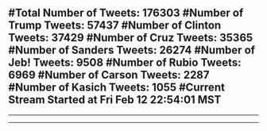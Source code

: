 #Total Number of Tweets: 176303 
#Number of Trump Tweets: 57437
#Number of Clinton Tweets: 37429
#Number of Cruz Tweets: 35365
#Number of Sanders Tweets: 26274
#Number of Jeb! Tweets: 9508
#Number of Rubio Tweets: 6969
#Number of Carson Tweets: 2287
#Number of Kasich Tweets: 1055
#Current Stream Started at Fri Feb 12 22:54:01 MST
---
---
---
